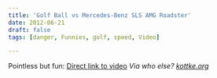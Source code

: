 ```yaml
---
title: 'Golf Ball vs Mercedes-Benz SLS AMG Roadster'
date: 2012-06-21
draft: false
tags: [danger, Funnies, golf, speed, Video]

---
```


Pointless but fun: [Direct link to video](http://youtu.be/VgKMGwfo5sg) _Via who else? [kottke.org](http://kottke.org/12/06/video-of-a-mercedes-racing-a-golf-ball)_